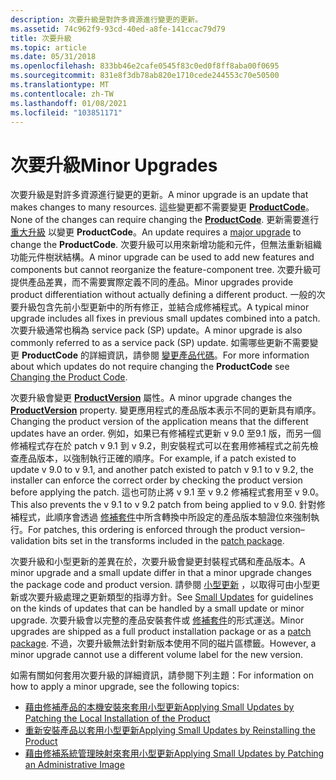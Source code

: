 ```yaml
---
description: 次要升級是對許多資源進行變更的更新。
ms.assetid: 74c962f9-93cd-40ed-a8fe-141ccac79d79
title: 次要升級
ms.topic: article
ms.date: 05/31/2018
ms.openlocfilehash: 833bb46e2cafe0545f83c0ed0f8ff8aba00f0695
ms.sourcegitcommit: 831e8f3db78ab820e1710cede244553c70e50500
ms.translationtype: MT
ms.contentlocale: zh-TW
ms.lasthandoff: 01/08/2021
ms.locfileid: "103851171"
---
```

# <a name="minor-upgrades"></a><span data-ttu-id="301f8-103">次要升級</span><span class="sxs-lookup"><span data-stu-id="301f8-103">Minor Upgrades</span></span>

<span data-ttu-id="301f8-104">次要升級是對許多資源進行變更的更新。</span><span class="sxs-lookup"><span data-stu-id="301f8-104">A minor upgrade is an update that makes changes to many resources.</span></span> <span data-ttu-id="301f8-105">這些變更都不需要變更 [**ProductCode**](productcode.md)。</span><span class="sxs-lookup"><span data-stu-id="301f8-105">None of the changes can require changing the [**ProductCode**](productcode.md).</span></span> <span data-ttu-id="301f8-106">更新需要進行 [重大升級](major-upgrades.md) 以變更 **ProductCode**。</span><span class="sxs-lookup"><span data-stu-id="301f8-106">An update requires a [major upgrade](major-upgrades.md) to change the **ProductCode**.</span></span> <span data-ttu-id="301f8-107">次要升級可以用來新增功能和元件，但無法重新組織功能元件樹狀結構。</span><span class="sxs-lookup"><span data-stu-id="301f8-107">A minor upgrade can be used to add new features and components but cannot reorganize the feature-component tree.</span></span> <span data-ttu-id="301f8-108">次要升級可提供產品差異，而不需要實際定義不同的產品。</span><span class="sxs-lookup"><span data-stu-id="301f8-108">Minor upgrades provide product differentiation without actually defining a different product.</span></span> <span data-ttu-id="301f8-109">一般的次要升級包含先前小型更新中的所有修正，並結合成修補程式。</span><span class="sxs-lookup"><span data-stu-id="301f8-109">A typical minor upgrade includes all fixes in previous small updates combined into a patch.</span></span> <span data-ttu-id="301f8-110">次要升級通常也稱為 service pack (SP) update。</span><span class="sxs-lookup"><span data-stu-id="301f8-110">A minor upgrade is also commonly referred to as a service pack (SP) update.</span></span> <span data-ttu-id="301f8-111">如需哪些更新不需要變更 **ProductCode** 的詳細資訊，請參閱 [變更產品代碼](changing-the-product-code.md)。</span><span class="sxs-lookup"><span data-stu-id="301f8-111">For more information about which updates do not require changing the **ProductCode** see [Changing the Product Code](changing-the-product-code.md).</span></span>

<span data-ttu-id="301f8-112">次要升級會變更 [**ProductVersion**](productversion.md) 屬性。</span><span class="sxs-lookup"><span data-stu-id="301f8-112">A minor upgrade changes the [**ProductVersion**](productversion.md) property.</span></span> <span data-ttu-id="301f8-113">變更應用程式的產品版本表示不同的更新具有順序。</span><span class="sxs-lookup"><span data-stu-id="301f8-113">Changing the product version of the application means that the different updates have an order.</span></span> <span data-ttu-id="301f8-114">例如，如果已有修補程式更新 v 9.0 至9.1 版，而另一個修補程式存在於 patch v 9.1 到 v 9.2，則安裝程式可以在套用修補程式之前先檢查產品版本，以強制執行正確的順序。</span><span class="sxs-lookup"><span data-stu-id="301f8-114">For example, if a patch existed to update v 9.0 to v 9.1, and another patch existed to patch v 9.1 to v 9.2, the installer can enforce the correct order by checking the product version before applying the patch.</span></span> <span data-ttu-id="301f8-115">這也可防止將 v 9.1 至 v 9.2 修補程式套用至 v 9.0。</span><span class="sxs-lookup"><span data-stu-id="301f8-115">This also prevents the v 9.1 to v 9.2 patch from being applied to v 9.0.</span></span> <span data-ttu-id="301f8-116">針對修補程式，此順序會透過 [修補套件](patch-packages.md)中所含轉換中所設定的產品版本驗證位來強制執行。</span><span class="sxs-lookup"><span data-stu-id="301f8-116">For patches, this ordering is enforced through the product version–validation bits set in the transforms included in the [patch package](patch-packages.md).</span></span>

<span data-ttu-id="301f8-117">次要升級和小型更新的差異在於，次要升級會變更封裝程式碼和產品版本。</span><span class="sxs-lookup"><span data-stu-id="301f8-117">A minor upgrade and a small update differ in that a minor upgrade changes the package code and product version.</span></span> <span data-ttu-id="301f8-118">請參閱 [小型更新](small-updates.md) ，以取得可由小型更新或次要升級處理之更新類型的指導方針。</span><span class="sxs-lookup"><span data-stu-id="301f8-118">See [Small Updates](small-updates.md) for guidelines on the kinds of updates that can be handled by a small update or minor upgrade.</span></span> <span data-ttu-id="301f8-119">次要升級會以完整的產品安裝套件或 [修補套件](patch-packages.md)的形式運送。</span><span class="sxs-lookup"><span data-stu-id="301f8-119">Minor upgrades are shipped as a full product installation package or as a [patch package](patch-packages.md).</span></span> <span data-ttu-id="301f8-120">不過，次要升級無法針對新版本使用不同的磁片區標籤。</span><span class="sxs-lookup"><span data-stu-id="301f8-120">However, a minor upgrade cannot use a different volume label for the new version.</span></span>

<span data-ttu-id="301f8-121">如需有關如何套用次要升級的詳細資訊，請參閱下列主題：</span><span class="sxs-lookup"><span data-stu-id="301f8-121">For information on how to apply a minor upgrade, see the following topics:</span></span>

-   [<span data-ttu-id="301f8-122">藉由修補產品的本機安裝來套用小型更新</span><span class="sxs-lookup"><span data-stu-id="301f8-122">Applying Small Updates by Patching the Local Installation of the Product</span></span>](applying-small-updates-by-patching-the-local-installation-of-the-product.md)
-   [<span data-ttu-id="301f8-123">重新安裝產品以套用小型更新</span><span class="sxs-lookup"><span data-stu-id="301f8-123">Applying Small Updates by Reinstalling the Product</span></span>](applying-small-updates-by-reinstalling-the-product.md)
-   [<span data-ttu-id="301f8-124">藉由修補系統管理映射來套用小型更新</span><span class="sxs-lookup"><span data-stu-id="301f8-124">Applying Small Updates by Patching an Administrative Image</span></span>](applying-small-updates-by-patching-an-administrative-image.md)

 

 



